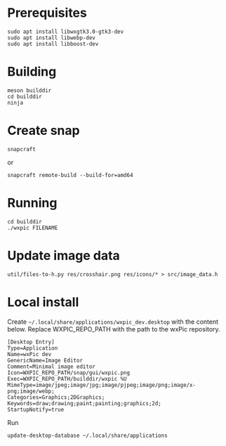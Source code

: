 # Prerequisites

	sudo apt install libwxgtk3.0-gtk3-dev
	sudo apt install libwebp-dev
	sudo apt install libboost-dev

# Building

	meson builddir
	cd builddir
	ninja

# Create snap

	snapcraft

or

	snapcraft remote-build --build-for=amd64

# Running

	cd builddir
	./wxpic FILENAME

# Update image data

	util/files-to-h.py res/crosshair.png res/icons/* > src/image_data.h

# Local install

Create `~/.local/share/applications/wxpic_dev.desktop` with the content below. Replace WXPIC_REPO_PATH with the path to the wxPic repository.

	[Desktop Entry]
	Type=Application
	Name=wxPic dev
	GenericName=Image Editor
	Comment=Minimal image editor
	Icon=WXPIC_REPO_PATH/snap/gui/wxpic.png
	Exec=WXPIC_REPO_PATH/builddir/wxpic %U
	MimeType=image/jpeg;image/jpg;image/pjpeg;image/png;image/x-png;image/webp;
	Categories=Graphics;2DGraphics;
	Keywords=draw;drawing;paint;painting;graphics;2d;
	StartupNotify=true

Run

	update-desktop-database ~/.local/share/applications

